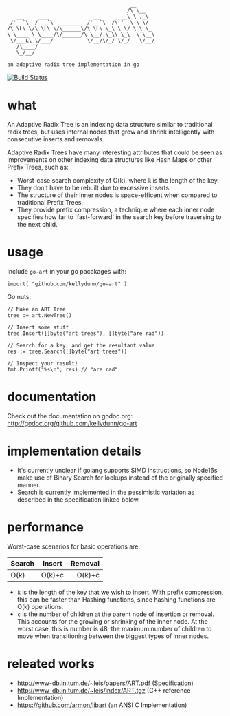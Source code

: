 ```
                                        __      
                                       /\ \__   
   __     ___               __     _ __\ \ ,_\  
 /'_ `\  / __`\  _______  /'__`\  /\`'__\ \ \/  
/\ \L\ \/\ \L\ \/\______\/\ \L\.\_\ \ \/ \ \ \_ 
\ \____ \ \____/\/______/\ \__/.\_\\ \_\  \ \__\
 \/___L\ \/___/           \/__/\/_/ \/_/   \/__/
   /\____/                                      
   \_/__/                                       

an adaptive radix tree implementation in go
```
[![Build Status](https://travis-ci.org/armon/libart.png)](https://travis-ci.org/kellydunn/go-art)
# what

An Adaptive Radix Tree is an indexing data structure similar to traditional radix trees, but uses internal nodes that grow and shrink intelligently with consecutive inserts and removals.

Adaptive Radix Trees have many interesting attributes that could be seen as improvements on other indexing data structures like Hash Maps or other Prefix Trees, such as:

  - Worst-case search complexity of O(k), where `k` is the length of the key.
  - They don't have to be rebuilt due to excessive inserts.
  - The structure of their inner nodes is space-efficent when compared to traditional Prefix Trees.
  - They provide prefix compression, a technique where each inner node specifies how far to 'fast-forward' in the search key before traversing to the next child. 

# usage

Include `go-art` in your go pacakages with:

```
import( "github.com/kellydunn/go-art" )
```

Go nuts:

```
// Make an ART Tree
tree := art.NewTree()

// Insert some stuff
tree.Insert([]byte("art trees"), []byte("are rad"))

// Search for a key, and get the resultant value
res := tree.Search([]byte("art trees"))

// Inspect your result!
fmt.Printf("%s\n", res) // "are rad"
```

# documentation

Check out the documentation on godoc.org: http://godoc.org/github.com/kellydunn/go-art

# implementation details

  - It's currently unclear if golang supports SIMD instructions, so Node16s make use of Binary Search for lookups instead of the originally specified manner.
  - Search is currently implemented in the pessimistic variation as described in the specification linked below.  

# performance

Worst-case scenarios for basic operations are: 

| Search | Insert | Removal |
| ------ |:------:| -------:|
|  O(k)  | O(k)+c | O(k)+c  |

  - `k` is the length of the key that we wish to insert.  With prefix compression, this can be faster than Hashing functions, since hashing functions are O(k) operations.
  - `c` is the number of children at the parent node of insertion or removal. This accounts for the growing or shrinking of the inner node.  At the worst case, this is number is 48; the maximum number of children to move when transitioning between the biggest types of inner nodes.

# releated works

  - http://www-db.in.tum.de/~leis/papers/ART.pdf (Specification)
  - http://www-db.in.tum.de/~leis/index/ART.tgz (C++ reference Implementation)
  - https://github.com/armon/libart (an ANSI C Implementation)